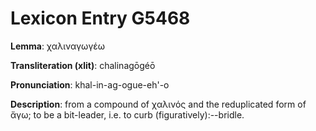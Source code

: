 # Lexicon Entry G5468

**Lemma**: χαλιναγωγέω

**Transliteration (xlit)**: chalinagōgéō

**Pronunciation**: khal-in-ag-ogue-eh'-o

**Description**:
from a compound of χαλινός and the reduplicated form of ἄγω; to be a bit-leader, i.e. to curb (figuratively):--bridle.
